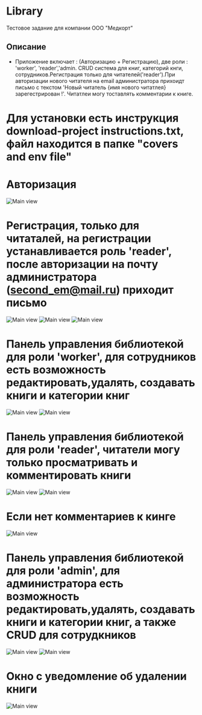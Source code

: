 # Library
Тестовое задание для компании ООО "Медкорт"
## Описание
* Приложение включает : (Авторизацию + Регистрацию), две роли : 'worker', 'reader','admin. CRUD система для книг, категорий кнги, сотрудников.Регистрация только для читателей('reader').При авторизации нового читателя на email администратора прихоидт письмо с текстом 'Новый читатель {имя нового читатлея} зарегестрирован !'. Читатлеи могу тоставлять комментарии к книге.
# Для установки есть инструкция download-project instructions.txt, файл находится в папке "covers and env file"
# Авторизация
![Main view](screenshots/log_in.png)
# Регистрация, только для читаталей, на регистрации устанавливается роль 'reader', после авторизации на почту администратора (second_em@mail.ru) приходит письмо
![Main view](screenshots/auth_for_readers.png)
![Main view](screenshots/auth_for_email_page_1.png)
![Main view](screenshots/auth_for_email_page_2.png)
# Панель управления библиотекой для роли 'worker', для сотрудников есть возможность редактировать,удалять, создавать книги и категории книг
![Main view](screenshots/dashboard_for_worker.png)
![Main view](screenshots/dashboard_for_worker_page_category_books.png)
# Панель управления библиотекой для роли 'reader', читатели могу только просматривать и комментировать книги
![Main view](screenshots/reader_dashboardpng.png)
![Main view](screenshots/comment_book.png)
# Если нет комментариев к кинге
![Main view](screenshots/null_comment_book.png)
# Панель управления библиотекой для роли 'admin', для администратора есть возможность редактировать,удалять, создавать книги и категории книг, а также CRUD для сотрудкников
![Main view](screenshots/admin_dashboard.png)
![Main view](screenshots/admin_worker_CRUD.png)
# Окно с уведомление об удалении книги
![Main view](screenshots/delete_alert_for_books.png)
